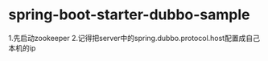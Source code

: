 # spring-boot-starter-dubbo-sample
1.先启动zookeeper
2.记得把server中的spring.dubbo.protocol.host配置成自己本机的ip
